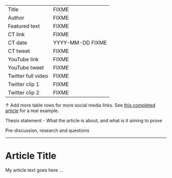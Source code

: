 |   |   |
|---|---|
| Title               | FIXME |
| Author              | FIXME |
| Featured text       | FIXME |
| CT link             | FIXME |
| CT date             | YYYY-MM-DD FIXME |
| CT tweet            | FIXME |
| YouTube link        | FIXME |
| YouTube tweet       | FIXME |
| Twitter full video  | FIXME |
| Twitter clip 1      | FIXME |
| Twitter clip 2      | FIXME |

↑ Add more table rows for more social media links. See [this completed article](articles/simple-payment-verification.md) for a real example.

Thesis statement - What the article is about, and what is it aiming to prove

Pre-discussion, research and questions

---

# Article Title

My article text goes here …
